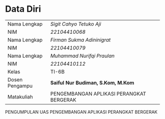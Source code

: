 # Data Diri

|  |  |
|--|--|
| Nama Lengkap | *Sigit Cahyo Tetuko Aji* |
| NIM | *22104410068* |
| Nama Lengkap | *Firman Sukma Adininigrat* |
| NIM | *22104410079* |
| Nama Lengkap | *Muhammad Nurifqi Praulan* |
| NIM | *22104410112* |
| Kelas | TI-6B |
| Dosen Pengampu | **Saiful Nur Budiman, S.Kom, M.Kom** |
| Matakuliah | PENGEMBANGAN APLIKASI PERANGKAT BERGERAK |


PENGUMPULAN UAS PENGEMBANGAN APLIKASI PERANGKAT BERGERAK
